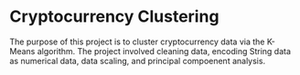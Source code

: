 # Cryptocurrency Clustering

The purpose of this project is to cluster cryptocurrency data via the K-Means algorithm. The project involved cleaning data, encoding String data as numerical data, data scaling, and principal compoenent analysis.
